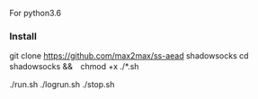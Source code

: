 For python3.6
### Install
git clone https://github.com/max2max/ss-aead shadowsocks
cd shadowsocks &&　chmod +x ./*.sh

./run.sh
./logrun.sh
./stop.sh
